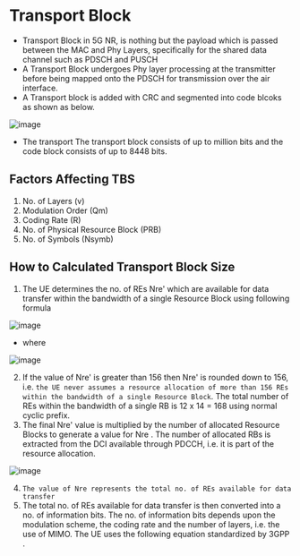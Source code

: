 # Transport Block
- Transport Block  in 5G NR, is nothing but the payload which is passed between the MAC and Phy Layers, specifically for the shared data channel such as PDSCH and PUSCH
- A Transport Block undergoes Phy layer processing at the transmitter before being mapped onto the PDSCH for transmission over the air interface.
- A Transport block is added with CRC and segmented into code blcoks as shown as below.

![image](https://github.com/KRIISHSHARMA/TBS/assets/86760658/28b51d15-48c8-4cd3-a04e-fb4d1faba948)

- The transport The transport block consists of up to million bits and the code block consists of up to 8448 bits.

## Factors Affecting TBS
1. No. of Layers (v)
2. Modulation Order (Qm)
3. Coding Rate (R)
4. No. of Physical Resource Block (PRB)
5. No. of Symbols (Nsymb)

## How to Calculated Transport Block Size

1. The UE determines the no. of REs Nre' which are available for data transfer within the bandwidth of a single Resource Block using following formula

![image](https://github.com/KRIISHSHARMA/TBS/assets/86760658/2d36858c-a954-4098-ae97-073e4468c5c7)

- where


![image](https://github.com/KRIISHSHARMA/TBS/assets/86760658/c29d4f0c-65a4-446e-95dd-334eeb75dc5e)

2. If the value of Nre' is greater than 156 then Nre' is rounded down to 156, i.e. `the UE never assumes a resource allocation of more than 156 REs  within the bandwidth of a single Resource Block`. The total number of REs within the bandwidth of a single RB is 12 x 14 = 168 using normal cyclic prefix.
3. The final Nre' value is multiplied by the number of allocated Resource Blocks to generate a value for Nre . The number of allocated RBs is extracted from the DCI available through PDCCH, i.e. it is part of the  resource allocation.

![image](https://github.com/KRIISHSHARMA/TBS/assets/86760658/16fe7e4b-6ac1-47bf-bbd7-b03632a82dab)

4. `The value of Nre represents the total no. of REs available for data transfer`
5. The total no. of REs available for data transfer is then converted into a no. of information bits. The no. of information bits depends upon the modulation scheme, the coding rate and the number of layers, i.e. the use of MIMO. The UE uses the following equation standardized by 3GPP .
